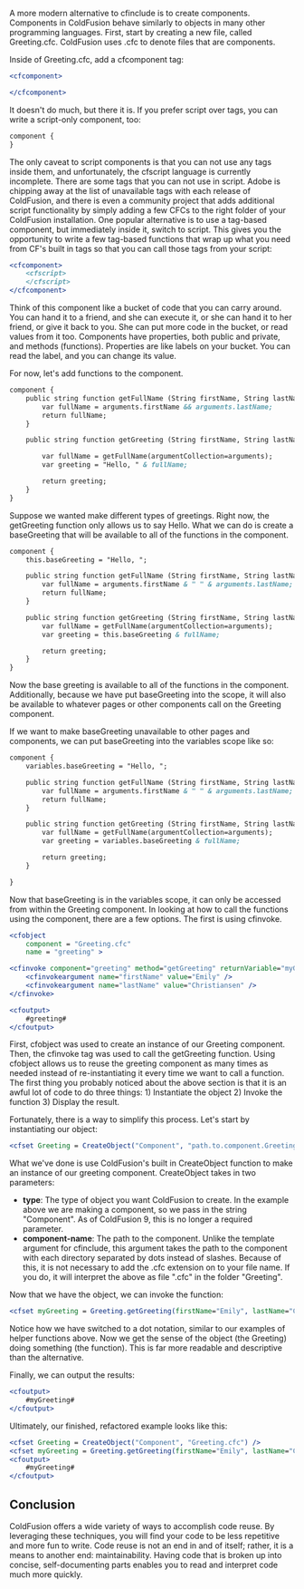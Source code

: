 A more modern alternative to cfinclude is to create components.
Components in ColdFusion behave similarly to objects in many other
programming languages. First, start by creating a new file, called
Greeting.cfc. ColdFusion uses .cfc to denote files that are components.

Inside of Greeting.cfc, add a cfcomponent tag:

```cfml
<cfcomponent>

</cfcomponent>
```

It doesn't do much, but there it is. If you prefer script over tags, you
can write a script-only component, too:

```cfml
component {
}
```

The only caveat to script components is that you can not use any tags
inside them, and unfortunately, the cfscript language is currently
incomplete. There are some tags that you can not use in script. Adobe is
chipping away at the list of unavailable tags with each release of
ColdFusion, and there is even a community project that adds additional
script functionality by simply adding a few CFCs to the right folder of
your ColdFusion installation. One popular alternative is to use a
tag-based component, but immediately inside it, switch to script. This
gives you the opportunity to write a few tag-based functions that wrap
up what you need from CF's built in tags so that you can call those tags
from your script:

```cfml
<cfcomponent>
    <cfscript>
    </cfscript>
</cfcomponent>
```

Think of this component like a bucket of code that you can carry around.
You can hand it to a friend, and she can execute it, or she can hand it
to her friend, or give it back to you. She can put more code in the
bucket, or read values from it too. Components have properties, both
public and private, and methods (functions). Properties are like labels
on your bucket. You can read the label, and you can change its value.

For now, let's add functions to the component.

```cfml
component {
    public string function getFullName (String firstName, String lastName) {
        var fullName = arguments.firstName && arguments.lastName;
        return fullName;
    }

    public string function getGreeting (String firstName, String lastName) {

        var fullName = getFullName(argumentCollection=arguments);
        var greeting = "Hello, " & fullName;

        return greeting;
    }
}
```

Suppose we wanted make different types of greetings. Right now, the
getGreeting function only allows us to say Hello. What we can do is
create a baseGreeting that will be available to all of the functions in
the component.

```cfml
component {
    this.baseGreeting = "Hello, ";

    public string function getFullName (String firstName, String lastName) {
        var fullName = arguments.firstName & " " & arguments.lastName;
        return fullName;
    }

    public string function getGreeting (String firstName, String lastName) {
        var fullName = getFullName(argumentCollection=arguments);
        var greeting = this.baseGreeting & fullName;

        return greeting;
    }
}
```

Now the base greeting is available to all of the functions in the
component. Additionally, because we have put baseGreeting into the
scope, it will also be available to whatever pages or other components
call on the Greeting component.

If we want to make baseGreeting unavailable to other pages and
components, we can put baseGreeting into the variables scope like so:

```cfml
component {
    variables.baseGreeting = "Hello, ";

    public string function getFullName (String firstName, String lastName) {
        var fullName = arguments.firstName & " " & arguments.lastName;
        return fullName;
    }

    public string function getGreeting (String firstName, String lastName) {
        var fullName = getFullName(argumentCollection=arguments);
        var greeting = variables.baseGreeting & fullName;

        return greeting;
    }

}
```

Now that baseGreeting is in the variables scope, it can only be accessed
from within the Greeting component. In looking at how to call the
functions using the component, there are a few options. The first is
using cfinvoke.

```cfml
<cfobject 
    component = "Greeting.cfc" 
    name = "greeting" >

<cfinvoke component="greeting" method="getGreeting" returnVariable="myGreeting">
    <cfinvokeargument name="firstName" value="Emily" />
    <cfinvokeargument name="lastName" value="Christiansen" />
</cfinvoke>

<cfoutput>
    #greeting#
</cfoutput>
```

First, cfobject was used to create an instance of our Greeting
component. Then, the cfinvoke tag was used to call the getGreeting
function. Using cfobject allows us to reuse the greeting component as
many times as needed instead of re-instantiating it every time we want
to call a function. The first thing you probably noticed about the above
section is that it is an awful lot of code to do three things: 1)
Instantiate the object 2) Invoke the function 3) Display the result.

Fortunately, there is a way to simplify this process. Let's start by
instantiating our object:

```cfml
<cfset Greeting = CreateObject("Component", "path.to.component.Greeting") />
```

What we've done is use ColdFusion's built in CreateObject function to
make an instance of our greeting component. CreateObject takes in two
parameters:

-   **type**: The type of object you want ColdFusion to create. In the
    example above we are making a component, so we pass in the string
    "Component". As of ColdFusion 9, this is no longer a required
    parameter.
-   **component-name**: The path to the component. Unlike the template
    argument for cfinclude, this argument takes the path to the
    component with each directory separated by dots instead of slashes.
    Because of this, it is not necessary to add the .cfc extension on to
    your file name. If you do, it will interpret the above as file
    ".cfc" in the folder "Greeting".

Now that we have the object, we can invoke the function:

```cfml
<cfset myGreeting = Greeting.getGreeting(firstName="Emily", lastName="Christiansen") />
```

Notice how we have switched to a dot notation, similar to our examples
of helper functions above. Now we get the sense of the object (the
Greeting) doing something (the function). This is far more readable and
descriptive than the alternative.

Finally, we can output the results:

```cfml
<cfoutput>
    #myGreeting#
</cfoutput>
```

Ultimately, our finished, refactored example looks like this:

```cfml
<cfset Greeting = CreateObject("Component", "Greeting.cfc") />
<cfset myGreeting = Greeting.getGreeting(firstName="Emily", lastName="Christiansen") />
<cfoutput>
    #myGreeting#
</cfoutput>
```

Conclusion
----------

ColdFusion offers a wide variety of ways to accomplish code reuse. By
leveraging these techniques, you will find your code to be less
repetitive and more fun to write. Code reuse is not an end in and of
itself; rather, it is a means to another end: maintainability. Having
code that is broken up into concise, self-documenting parts enables you
to read and interpret code much more quickly.

